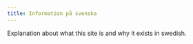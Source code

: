 ```yaml
---
title: Information på svenska
---
```


Explanation about what this site is and why it exists in swedish. 